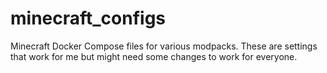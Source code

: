# minecraft_configs
Minecraft Docker Compose files for various modpacks. These are settings that work for me but might need some changes to work for everyone.
